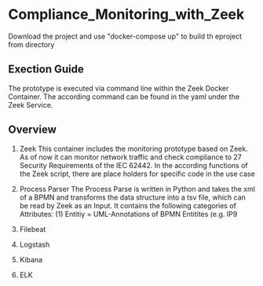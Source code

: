 # Compliance_Monitoring_with_Zeek
Download the project and use "docker-compose up" to build th eproject from directory

## Exection Guide
The prototype is executed via command line within the Zeek Docker Container. The according command can be found in the yaml under the Zeek Service.

## Overview

1. Zeek
This container includes the monitoring prototype based on Zeek. As of now it can monitor network traffic and check compliance to 27 Security Requirements of the IEC 62442. In the according functions of the Zeek script, there are place holders for specific code in the use case

2. Process Parser
The Process Parse is written in Python and takes the xml of a BPMN and transforms the data structure into a tsv file, which can be read by Zeek as an Input. It contains the following categories of Attributes: (1) Entitiy = UML-Annotations of BPMN Entitites (e.g. IP9
4. Filebeat
5. Logstash
6. Kibana
7. ELK
